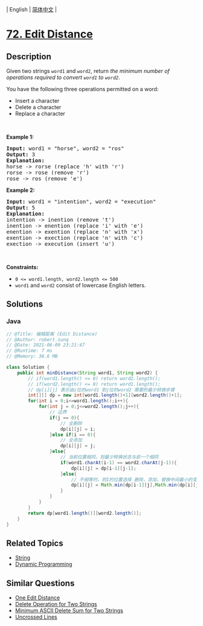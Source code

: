 
| English | [简体中文](README.md) |

# [72. Edit Distance](https://leetcode.cn//problems/edit-distance/)

## Description

<p>Given two strings <code>word1</code> and <code>word2</code>, return <em>the minimum number of operations required to convert <code>word1</code> to <code>word2</code></em>.</p>

<p>You have the following three operations permitted on a word:</p>

<ul>
	<li>Insert a character</li>
	<li>Delete a character</li>
	<li>Replace a character</li>
</ul>

<p>&nbsp;</p>
<p><strong class="example">Example 1:</strong></p>

<pre>
<strong>Input:</strong> word1 = &quot;horse&quot;, word2 = &quot;ros&quot;
<strong>Output:</strong> 3
<strong>Explanation:</strong> 
horse -&gt; rorse (replace &#39;h&#39; with &#39;r&#39;)
rorse -&gt; rose (remove &#39;r&#39;)
rose -&gt; ros (remove &#39;e&#39;)
</pre>

<p><strong class="example">Example 2:</strong></p>

<pre>
<strong>Input:</strong> word1 = &quot;intention&quot;, word2 = &quot;execution&quot;
<strong>Output:</strong> 5
<strong>Explanation:</strong> 
intention -&gt; inention (remove &#39;t&#39;)
inention -&gt; enention (replace &#39;i&#39; with &#39;e&#39;)
enention -&gt; exention (replace &#39;n&#39; with &#39;x&#39;)
exention -&gt; exection (replace &#39;n&#39; with &#39;c&#39;)
exection -&gt; execution (insert &#39;u&#39;)
</pre>

<p>&nbsp;</p>
<p><strong>Constraints:</strong></p>

<ul>
	<li><code>0 &lt;= word1.length, word2.length &lt;= 500</code></li>
	<li><code>word1</code> and <code>word2</code> consist of lowercase English letters.</li>
</ul>


## Solutions


### Java

```Java
// @Title: 编辑距离 (Edit Distance)
// @Author: robert.sunq
// @Date: 2021-06-09 23:21:47
// @Runtime: 7 ms
// @Memory: 38.6 MB

class Solution {
    public int minDistance(String word1, String word2) {
        // if(word1.length() <= 0) return word2.length();
        // if(word2.length() <= 0) return word1.length();
        // dp[i][j] 表示由i位的word1 到j位的word2 需要的最少转换步骤
        int[][] dp = new int[word1.length()+1][word2.length()+1];
        for(int i = 0;i<=word1.length();i++){
            for(int j = 0;j<=word2.length();j++){
                // 边界
                if(j == 0){
                    // 全删除
                    dp[i][j] = i;
                }else if(i == 0){
                    // 全添加
                    dp[i][j] = j;
                }else{
                    // 当前位置相同，则最少转换状态与前一个相同
                    if(word1.charAt(i-1) == word2.charAt(j-1)){
                        dp[i][j] = dp[i-1][j-1];
                    }else{
                        // 不相等时，则I的位置选择 删除，添加，替换中间最小的变化
                        dp[i][j] = Math.min(dp[i-1][j],Math.min(dp[i][j-1] , dp[i-1][j-1])) + 1;
                    }
                }
            }
        }
        return dp[word1.length()][word2.length()];
    }
}
```



## Related Topics

- [String](https://leetcode.cn//tag/string)
- [Dynamic Programming](https://leetcode.cn//tag/dynamic-programming)

## Similar Questions

- [One Edit Distance](../one-edit-distance/README_EN.md)
- [Delete Operation for Two Strings](../delete-operation-for-two-strings/README_EN.md)
- [Minimum ASCII Delete Sum for Two Strings](../minimum-ascii-delete-sum-for-two-strings/README_EN.md)
- [Uncrossed Lines](../uncrossed-lines/README_EN.md)
